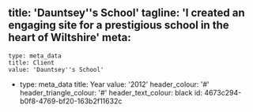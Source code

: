 title: 'Dauntsey''s School'
tagline: 'I created an engaging site for a prestigious school in the heart of Wiltshire'
meta:
  -
    type: meta_data
    title: Client
    value: 'Dauntsey''s School'
  -
    type: meta_data
    title: Year
    value: '2012'
header_colour: '#'
header_triangle_colour: '#'
header_text_colour: black
id: 4673c294-b0f8-4769-bf20-163b2f11632c
